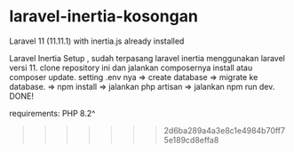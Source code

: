 # laravel-inertia-kosongan

Laravel 11 (11.11.1) with inertia.js already installed

Laravel Inertia Setup , sudah terpasang laravel inertia menggunakan laravel versi 11. clone repository ini dan jalankan composernya install atau composer update. setting .env nya => create database => migrate ke database. => npm install => jalankan php artisan => jalankan npm run dev. DONE!

requirements: PHP 8.2^
>>>>>>> 2d6ba289a4a3e8c1e4984b70ff75e189cd8effa8
